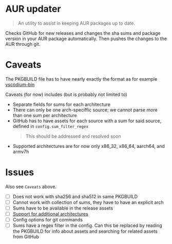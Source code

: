 # AUR updater

> An utility to assist in keeping AUR packages up to date.

Checks GitHub for new releases and changes the sha sums and package version in your AUR package automatically.
Then pushes the changes to the AUR through git.

# Caveats

The PKGBUILD file has to have nearly exactly the format as for example [vscodium-bin](https://aur.archlinux.org/packages/vscodium-bin)

Caveats (for now) includes (but is probably not limited to)

-   Separate fields for sums for each architecture
-   There can only be one arch-speciffic source; we cannot parse more than one sum per architecture
-   GitHub has to have assets for each source with a sum for said source, defined in `config.sum_filter_regex`
    > This should be addressed and resolved soon
-   Supported architectures are for now only x86_32, x86_64, aarch64, and armv7h

# Issues

Also see `Caveats` above.

-   [ ] Does not work with sha256 and sha512 in same PKGBUILD
-   [ ] Cannot work with collection of sums, they have to have an explicit arch
-   [ ] Sums have to be available in the release assets
-   [ ] [Support for additional architectures](https://aur.archlinux.org/cgit/aur.git/tree/PKGBUILD?h=paru)
-   [ ] Config options for git commands
-   [ ] Sums have a regex filter in the config. Can this be replaced by reading the PKGBUILD for info about assets and searching for related assets from GitHub
